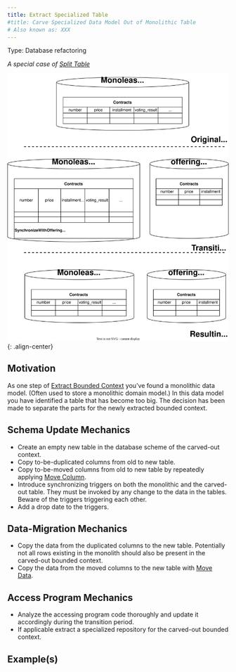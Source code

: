 ```yaml
---
title: Extract Specialized Table
#title: Carve Specialized Data Model Out of Monolithic Table
# Also known as: XXX
---
```


Type: Database refactoring

*A special case of [Split Table](https://databaserefactoring.com/SplitTable.html)*

![](../../images/domain-driven-refactorings/tactical-for-strategic/extract-specialized-table.drawio.svg){: .align-center}

## Motivation

As one step of [Extract Bounded Context](../strategic/extract-bounded-context) you’ve found a monolithic data model. (Often used to store a monolithic domain model.) In this data model you have identified a table that has become too big. The decision has been made to separate the parts for the newly extracted bounded context.

## Schema Update Mechanics

- Create an empty new table in the database scheme of the carved-out context.
- Copy to-be-duplicated columns from old to new table.
- Copy to-be-moved columns from old to new table by repeatedly applying [Move Column](https://databaserefactoring.com/MoveColumn.html).
- Introduce synchronizing triggers on both the monolithic and the carved-out table. They must be invoked by any change to the data in the tables. Beware of the triggers triggering each other.
- Add a drop date to the triggers.

## Data-Migration Mechanics

- Copy the data from the duplicated columns to the new table. Potentially not all rows existing in the monolith should also be present in the carved-out bounded context.
- Copy the data from the moved columns to the new table with [Move Data](https://databaserefactoring.com/MoveData.html).

## Access Program Mechanics

- Analyze the accessing program code thoroughly and update it accordingly during the transition period.
- If applicable extract a specialized repository for the carved-out bounded context.

## Example(s)
